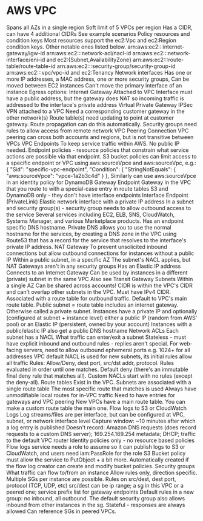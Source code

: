 # AWS VPC

Spans all AZs in a single region
Soft limit of 5 VPCs per region
Has a CIDR, can have 4 additional CIDRs
See example scenarios
Policy resources and condition keys
Most resources support the ec2:Vpc and ec2:Region condition keys. Other notable ones listed below.
arn:aws:ec2:<region>:<account>:internet-gateway/igw-id
arn:aws:ec2:<region>:<account>:network-acl/nacl-id
arn:aws:ec2:<region>:<account>:network-interface/eni-id and ec2:{Subnet,AvailabilityZone}
arn:aws:ec2:<region>:<account>:route-table/route-table-id
arn:aws:ec2:<region>:<account>:security-group/security-group-id
arn:aws:ec2:<region>:<account>:vpc/vpc-id and ec2:Tenancy
Network interfaces
Has one or more IP addresses, a MAC address, one or more security groups,
Can be moved between EC2 instances
Can't move the primary interface of an instance
Egress options:
Internet Gateway
Attached to VPC
Interface must have a public address, but the gateway does NAT so incoming traffic is addressed to the interface's private address
Virtual Private Gateway
IPSec VPN attached to a VPC
Need a corresponding customer gateway in the other network(s)
Route table(s) need updating to point at customer gateway. Route propagation can do this automatically.
Security groups need rules to allow access from remote network
VPC Peering Connection
VPC peering can cross both accounts and regions, but is not transitive between VPCs
VPC Endpoints
To keep service traffic within AWS. No public IP needed.
Endpoint policies - resource policies that constrain what service actions are possible via that endpoint.
S3 bucket policies can limit access to a specific endpoint or VPC using aws:sourceVpce and aws:sourceVpc, e.g.:
{   "Sid": "specific-vpc-endpoint",
    "Condition": {
        "StringNotEquals": {
            "aws:sourceVpce": "vpce-1a2b3c4d"
        }
    },
Similarly can use aws:sourceVpce in an identity policy for DynamoDB
Gateway Endpoint
Gateway in the VPC that you route to with a special-case entry in route tables
S3 and DynamoDB only - they don't have interface endpoints
Interface Endpoint (PrivateLink)
Elastic network interface with a private IP address
In a subnet and security group(s) - security group needs to allow outbound access to the service
Several services including EC2, ELB, SNS, CloudWatch, Systems Manager, and various Marketplace products.
Has an endpoint specific DNS hostname.
Private DNS allows you to use the normal hostname for the services, by creating a DNS zone in the VPC using Route53 that has a record for the service that resolves to the interface's private IP address.
NAT Gateway
To prevent unsolicited inbound connections but allow outbound connections for instances without a public IP
Within a public subnet, in a specific AZ
The subnet's NACL applies, but NAT Gateways aren't in any security groups
Has an Elastic IP address
Connects to an Internet Gateway
Can be used by instances in a different (private) subnet in the same VPC
Also see Transit Gateway
Subnets
Within a single AZ
Can be shared across accounts!
CIDR is within the VPC's CIDR and can't overlap other subnets in the VPC. Must have IPv4 CIDR.
Associated with a route table for outbound traffic. Default to VPC's main route table.
Public subnet = route table includes an internet gateway. Otherwise called a private subnet.
Instances have a private IP and optionally (configured at subnet + instance level) either a public IP (random from AWS' pool) or an Elastic IP (persistent, owned by your account)
Instances with a public/elastic IP also get a public DNS hostname
Network ACLs
Each subnet has a NACL
What traffic can enter/exit a subnet
Stateless - must have explicit inbound and outbound rules - replies aren't special. For web-facing servers, need to allow outbound ephemeral ports e.g. 1024+ for all addresses
VPC default NACL is used for new subnets, its initial rules allow all traffic
Rules: Allow/Deny, dest port, src/dst addr, protocol.
Rules evaluated in order until one matches. Default deny (there's an immutable final deny rule that matches all).
Custom NACLs start with no rules (except the deny-all).
Route tables
Exist in the VPC. Subnets are associated with a single route table
The most specific route that matches is used
Always have unmodifiable local routes for in-VPC traffic
Need to have entries for gateways and VPC peering
New VPCs have a main route table. You can make a custom route table the main one.
Flow logs
to S3 or CloudWatch Logs
Log streams/files are per interface, but can be configured at VPC, subnet, or network interface level
Capture window: ~10 minutes after which a log entry is published
<version> <account-id> <interface-id> <srcaddr> <dstaddr> <srcport> <dstport> <protocol> <packets> <bytes> <start> <end> <action> <log-status>
Doesn't record: Amazon DNS requests (does record requests to a custom DNS server); 169.254.169.254 metadata; DHCP; traffic to the default VPC router
Identity policies only - no resource based policies
Flow logs service needs a role to assume so it can publish logs to S3 or CloudWatch, and users need iam:PassRole for the role
S3 Bucket policy must allow the service to PutObject + a bit more. Automatically created if the flow log creator can create and modify bucket policies.
Security groups
What traffic can flow to/from an instance
Allow rules only, direction specific.
Multiple SGs per instance are possible.
Rules on src/dest, dest port, protocol (TCP, UDP, etc)
src/dest can be ip range; a sg in this VPC or a peered one; service prefix list for gateway endpoints
Default rules in a new group: no inbound, all outbound.
The default security group also allows inbound from other instances in the sg.
Stateful - responses are always allowed
Can reference SGs in peered VPCs.
